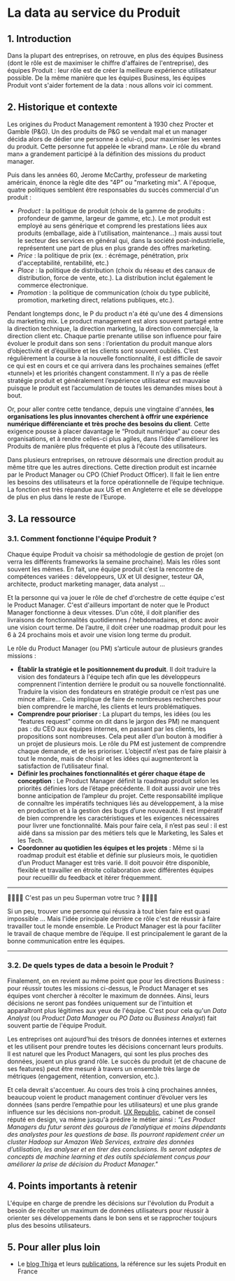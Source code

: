 # La data au service du Produit 

## 1. Introduction
Dans la plupart des entreprises, on retrouve, en plus des équipes Business (dont le rôle est de maximiser le chiffre d'affaires de l'entreprise), des équipes Produit : leur rôle est de créer la meilleure expérience utilisateur possible. De la même manière que les équipes Business, les équipes Produit vont s'aider fortement de la data : nous allons voir ici comment.

## 2. Historique et contexte

Les origines du Product Management remontent à 1930 chez Procter et Gamble (P&G). Un des produits de P&G se vendait mal et un manager décida alors de dédier une personne à celui-ci, pour maximiser les ventes du produit. Cette personne fut appelée le «brand man». Le rôle du «brand man» a grandement participé à la définition des missions du product manager. 

Puis dans les années 60, Jerome McCarthy, professeur de marketing américain, énonce la règle dite des "4P" ou "marketing mix". A l'époque, quatre politiques semblent être responsables du succès commercial d'un produit : 
- *Product* : la politique de produit (choix de la gamme de produits : profondeur de gamme, largeur de gamme, etc.). Le mot produit est employé au sens générique et comprend les prestations liées aux produits (emballage, aide à l'utilisation, maintenance...) mais aussi tout le secteur des services en général qui, dans la société post-industrielle, représentent une part de plus en plus grande des offres marketing.
- *Price* : la politique de prix (ex. : écrémage, pénétration, prix d'acceptabilité, rentabilité, etc.)
- *Place* : la politique de distribution (choix du réseau et des canaux de distribution, force de vente, etc.). La distribution inclut également le commerce électronique.
- *Promotion* : la politique de communication (choix du type publicité, promotion, marketing direct, relations publiques, etc.).
    
Pendant longtemps donc, le P du product n'a été qu'une des 4 dimensions du marketing mix. Le product management est alors souvent partagé entre la direction technique, la direction marketing, la direction commerciale, la direction client etc. Chaque partie prenante utilise son influence pour faire évoluer le produit dans son sens : l’orientation du produit manque alors d’objectivité et d’équilibre et les clients sont souvent oubliés. C’est régulièrement la course à la nouvelle fonctionnalité, il est difficile de savoir ce qui est en cours et ce qui arrivera dans les prochaines semaines (effet «tunnel») et les priorités changent constamment. Il n’y a pas de réelle stratégie produit et généralement l’expérience utilisateur est mauvaise puisque le produit est l’accumulation de toutes les demandes mises bout à bout.

Or, pour aller contre cette tendance, depuis une vingtaine d'années, **les organisations les plus innovantes cherchent à offrir une expérience numérique différenciante et très proche des besoins du client**. Cette exigence pousse à placer davantage le “Produit numérique” au coeur des organisations, et à rendre celles-ci plus agiles, dans l’idée d’améliorer les Produits de manière plus fréquente et plus à l’écoute des utilisateurs.

Dans plusieurs entreprises, on retrouve désormais une direction produit au même titre que les autres directions. Cette direction produit est incarnée par le Product Manager ou CPO (Chief Product Officer). Il fait le lien entre les besoins des utilisateurs et la force opérationnelle de l’équipe technique. La fonction est très répandue aux US et en Angleterre et elle se développe de plus en plus dans le reste de l’Europe. 

## 3. La ressource

### 3.1. Comment fonctionne l'équipe Produit ?
Chaque équipe Produit va choisir sa méthodologie de gestion de projet (on verra les différents frameworks la semaine prochaine). Mais les rôles sont souvent les mêmes. En fait, une équipe produit c’est la rencontre de compétences variées : développeurs, UX et UI designer, testeur QA, architecte, product marketing manager, data analyst … 

Et la personne qui va jouer le rôle de chef d'orchestre de cette équipe c'est le Product Manager. C'est d'ailleurs important de noter que le Product Manager fonctionne à deux vitesses. D’un côté, il doit planifier des livraisons de fonctionnalités quotidiennes / hebdomadaires, et donc avoir une vision court terme. De l’autre, il doit créer une roadmap produit pour les 6 à 24 prochains mois et avoir une vision long terme du produit. 

Le rôle du Product Manager (ou PM) s’articule autour de plusieurs grandes missions :
- **Établir la stratégie et le positionnement du produit**. Il doit traduire la vision des fondateurs à l'équipe tech afin que les développeurs comprennent l'intention derrière le produit ou sa nouvelle fonctionnalité. Traduire la vision des fondateurs en stratégie produit ce n’est pas une mince affaire… Cela implique de faire de nombreuses recherches pour bien comprendre le marché, les clients et leurs problématiques.
- **Comprendre pour prioriser** : La plupart du temps, les idées (ou les “features request” comme on dit dans le jargon des PM) ne manquent pas : du CEO aux équipes internes, en passant par les clients, les propositions sont nombreuses. Cela peut aller d’un bouton à modifier à un projet de plusieurs mois. Le rôle du PM est justement de comprendre chaque demande, et de les prioriser. L’objectif n’est pas de faire plaisir à tout le monde, mais de choisir et les idées qui augmenteront la satisfaction de l’utilisateur final.
- **Définir les prochaines fonctionnalités et gérer chaque étape de conception** : Le Product Manager définit la roadmap produit selon les priorités définies lors de l’étape précédente. Il doit aussi avoir une très bonne anticipation de l’ampleur du projet. Cette responsabilité implique de connaître les impératifs techniques liés au développement, à la mise en production et à la gestion des bugs d’une nouveauté. Il est impératif de bien comprendre les caractéristiques et les exigences nécessaires pour livrer une fonctionnalité. Mais pour faire cela, il n’est pas seul : il est aidé dans sa mission par des métiers tels que le Marketing, les Sales et les Tech. 
- **Coordonner au quotidien les équipes et les projets** : Même si la roadmap produit est établie et définie sur plusieurs mois, le quotidien d’un Product Manager est très varié. Il doit pouvoir être disponible, flexible et travailler en étroite collaboration avec différentes équipes pour recueillir du feedback et itérer fréquemment.

___

🦸‍♂️🦸‍♂️ C'est pas un peu Superman votre truc ? 🦸‍♂️🦸‍♂️

Si un peu, trouver une personne qui réussira à tout bien faire est quasi impossible ... Mais l'idée principale derrière ce rôle c'est de réussir à faire travailler tout le monde ensemble. Le Product Manager est là pour faciliter le travail de chaque membre de l’équipe. Il est principalement le garant de la bonne communication entre les équipes.

___

### 3.2.  De quels types de data a besoin le Produit ?

Finalement, on en revient au même point que pour les directions Business : pour réussir toutes les missions ci-dessus, le Product Manager et ses équipes vont chercher à récolter le maximum de données. Ainsi, leurs décisions ne seront pas fondées uniquement sur de l'intuition et apparaîtront plus légitimes aux yeux de l'équipe. C'est pour cela qu'un *Data Analyst* (ou *Product Data Manager* ou *PO Data* ou *Business Analyst*) fait souvent partie de l'équipe Produit.

Les entreprises ont aujourd’hui des trésors de données internes et externes et les utilisent pour prendre toutes les décisions concernant leurs produits. Il est naturel que les Product Managers, qui sont les plus proches des données, jouent un plus grand rôle. Le succès du produit (et de chacune de ses features) peut être mesuré à travers un ensemble très large de métriques (engagement, rétention, conversion, etc.). 

Et cela devrait s'accentuer. Au cours des trois à cinq prochaines années, beaucoup voient le product management continuer d’évoluer vers les données (sans perdre l’empathie pour les utilisateurs) et une plus grande influence sur les décisions non-produit. [UX Republic](https://www.ux-republic.com/product-managers-dans-le-monde-digital/), cabinet de conseil réputé en design, va même jusqu'à prédire le métier ainsi : *"Les Product Managers du futur seront des gourous de l’analytique et moins dépendants des analystes pour les questions de base. Ils pourront rapidement créer un cluster Hadoop sur Amazon Web Services, extraire des données d’utilisation, les analyser et en tirer des conclusions. Ils seront adeptes de concepts de machine learning et des outils spécialement conçus pour améliorer la prise de décision du Product Manager."*

## 4. Points importants à retenir
L'équipe en charge de prendre les décisions sur l'évolution du Produit a besoin de récolter un maximum de données utilisateurs pour réussir à orienter ses développements dans le bon sens et se rapprocher toujours plus des besoins utilisateurs.

## 5. Pour aller plus loin
- Le [blog Thiga](https://blog.thiga.co/) et leurs [publications](https://thiga.co/int/events-and-insights/), la référence sur les sujets Produit en France
